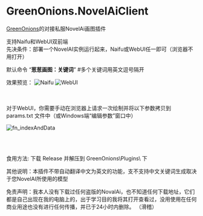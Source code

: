 # GreenOnions.NovelAiClient
[GreenOnions](https://github.com/Alex1911-Jiang/GreenOnions)的对接私服NovelAi画图插件

支持Naifu和WebUI双前端<br>
先决条件：部署一个NovelAI实例运行起来，Naifu或WebUI任一即可（浏览器不用打开）

默认命令 “**葱葱画图：关键词**” #多个关键词用英文逗号隔开

效果预览：
![Naifu](https://user-images.githubusercontent.com/50268952/203353603-a94af9cd-5e50-4369-b409-9745facd78be.jpg)
![WebUI](https://user-images.githubusercontent.com/50268952/203338626-80dc28ec-c5df-429c-ac15-367b17dea13c.jpg)

<br>
<br>
对于WebUI，你需要手动在浏览器上请求一次绘制并将以下参数拷贝到 params.txt 文件中（或Windows端“编辑参数”窗口中）

![fn_indexAndData](https://user-images.githubusercontent.com/50268952/209811793-778448f5-9cef-4f47-ac0c-ce57161080de.jpg)

<br>
<br>

食用方法: 下载 Release 并解压到 GreenOnions\Plugins\ 下

其他说明：本插件不带自动翻译中文为英文的功能，支不支持中文关键词生成取决于您NovelAI所使用的模型

免责声明：我本人没有下载过任何盗版的NovalAi，也不知道任何下载地址，它们都是自己出现在我的电脑上的，出于学习目的我将其打开查看过，没用使用在任何商业用途也没有进行任何传播，并已于24小时内删除。
（滑稽）
